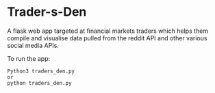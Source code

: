 # Trader-s-Den
A flask web app targeted at financial markets traders which helps them compile and visualise data pulled from the reddit API and other various social media APIs. 

To run the app: 
```
Python3 traders_den.py
or
python traders_den.py
```

